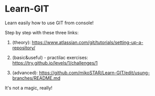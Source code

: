 Learn-GIT
=========

Learn easily how to use GIT from console!

Step by step with these three links:

1. (theory): https://www.atlassian.com/git/tutorials/setting-up-a-repository/
 
2. (basic&useful) - practilac exercises: https://try.github.io/levels/1/challenges/1

3. (advanced): https://github.com/mikoSTAR/Learn-GIT/edit/usung-branches/README.md

It's not a magic, really!
